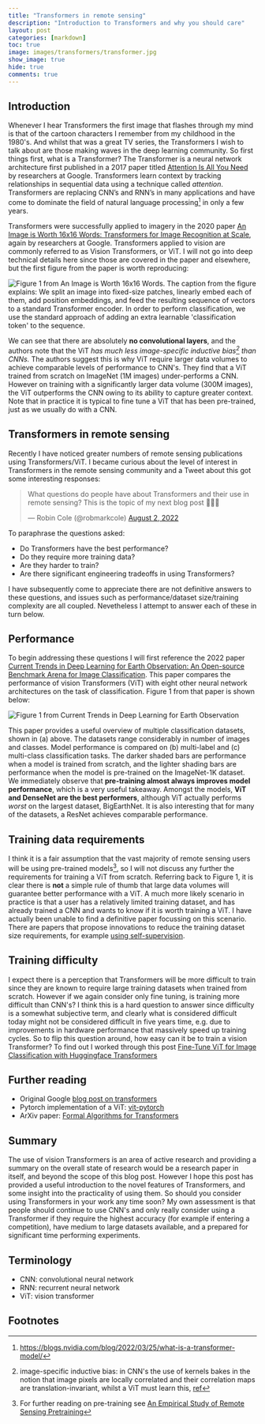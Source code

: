 ```yaml
---
title: "Transformers in remote sensing"
description: "Introduction to Transformers and why you should care"
layout: post
categories: [markdown]
toc: true
image: images/transformers/transformer.jpg
show_image: true
hide: true
comments: true
---
```


## Introduction
Whenever I hear Transformers the first image that flashes through my mind is that of the cartoon characters I remember from my childhood in the 1980's. And whilst that was a great TV series, the Transformers I wish to talk about are those making waves in the deep learning community. So first things first, what is a Transformer? The Transformer is a neural network architecture first published in a 2017 paper titled [Attention Is All You Need](https://arxiv.org/abs/1706.03762) by researchers at Google. Transformers learn context by tracking relationships in sequential data using a technique called *attention*. Transformers are replacing CNN’s and RNN’s in many applications and have come to dominate the field of natural language processing[^1] in only a few years. 

Transformers were successfully applied to imagery in the 2020 paper [An Image is Worth 16x16 Words: Transformers for Image Recognition at Scale](https://arxiv.org/abs/2010.11929), again by researchers at Google. Transformers applied to vision are commonly referred to as Vision Transformers, or ViT. I will not go into deep technical details here since those are covered in the paper and elsewhere, but the first figure from the paper is worth reproducing:

![](https://raw.githubusercontent.com/robmarkcole/blog/master/images/transformers/paper_fig1.jpg "Figure 1 from An Image is Worth 16x16 Words. The caption from the figure explains: We split an image into fixed-size patches, linearly embed each of them, add position embeddings, and feed the resulting sequence of vectors to a standard Transformer encoder. In order to perform classification, we use the standard approach of adding an extra learnable 'classification token' to the sequence.")

We can see that there are absolutely **no convolutional layers**, and the authors note that the ViT *has much less image-specific inductive bias[^2] than CNNs.* The authors suggest this is why ViT require larger data volumes to achieve comparable levels of performance to CNN's. They find that a ViT trained from scratch on ImageNet (1M images) under-performs a CNN. However on training with a significantly larger data volume (300M images), the ViT outperforms the CNN owing to its ability to capture greater context. Note that in practice it is typical to fine tune a ViT that has been pre-trained, just as we usually do with a CNN.

## Transformers in remote sensing
Recently I have noticed greater numbers of remote sensing publications using Transformers/ViT. I became curious about the level of interest in Transformers in the remote sensing community and a Tweet about this got some interesting responses:

<blockquote class="twitter-tweet tw-align-center"><p lang="en" dir="ltr">What questions do people have about Transformers and their use in remote sensing? This is the topic of my next blog post 🙇‍♂️🚀</p>&mdash; Robin Cole (@robmarkcole) <a href="https://twitter.com/robmarkcole/status/1554348041926311937?ref_src=twsrc%5Etfw">August 2, 2022</a></blockquote> <script async src="https://platform.twitter.com/widgets.js" charset="utf-8"></script>

To paraphrase the questions asked:
- Do Transformers have the best performance?
- Do they require more training data?
- Are they harder to train?
- Are there significant engineering tradeoffs in using Transformers?

I have subsequently come to appreciate there are not definitive answers to these questions, and issues such as performance/dataset size/training complexity are all coupled. Nevetheless I attempt to answer each of these in turn below.

## Performance
To begin addressing these questions I will first reference the 2022 paper [Current Trends in Deep Learning for Earth Observation: An Open-source Benchmark Arena for Image Classification](https://arxiv.org/abs/2207.07189). This paper compares the performance of vision Transformers (ViT) with eight other neural network architectures on the task of classification. Figure 1 from that paper is shown below:

![](https://raw.githubusercontent.com/robmarkcole/blog/master/images/transformers/classification.jpg "Figure 1 from Current Trends in Deep Learning for Earth Observation")

This paper provides a useful overview of multiple classification datasets, shown in (a) above. The datasets range considerably in number of images and classes. Model performance is compared on (b) multi-label and (c) multi-class classification tasks. The darker shaded bars are performance when a model is trained from scratch, and the lighter shading bars are performance when the model is pre-trained on the ImageNet-1K dataset. We immediately observe that **pre-training almost always improves model performance**, which is a very useful takeaway. Amongst the models, **ViT and DenseNet are the best performers**, although ViT actually performs *worst* on the largest dataset, BigEarthNet. It is also interesting that for many of the datasets, a ResNet achieves comparable performance.

## Training data requirements
I think it is a fair assumption that the vast majority of remote sensing users will be using pre-trained models[^3], so I will not discuss any further the requirements for training a ViT from scratch. Referring back to Figure 1, it is clear there is **not** a simple rule of thumb that large data volumes will guarantee better performance with a ViT. A much more likely scenario in practice is that a user has a relatively limited training dataset, and has already trained a CNN and wants to know if it is worth training a ViT. I have actually been unable to find a definitive paper focussing on this scenario. There are papers that propose innovations to reduce the training dataset size requirements, for example [using self-supervision](https://arxiv.org/abs/2106.03746). 

## Training difficulty
I expect there is a perception that Transformers will be more difficult to train since they are known to require large training datasets when trained from scratch. However if we again consider only fine tuning, is training more difficult than CNN's? I think this is a hard question to answer since difficulty is a somewhat subjective term, and clearly what is considered difficult today might not be considered difficult in five years time, e.g. due to improvements in hardware performance that massively speed up training cycles. So to flip this question around, how easy can it be to train a vision Transformer? To find out I worked through this post [Fine-Tune ViT for Image Classification with Huggingface Transformers](https://huggingface.co/blog/fine-tune-vit)

## Further reading
- Original Google [blog post on transformers](https://ai.googleblog.com/2020/12/transformers-for-image-recognition-at.html)
- Pytorch implementation of a ViT: [vit-pytorch](https://github.com/lucidrains/vit-pytorch)
- ArXiv paper: [Formal Algorithms for Transformers](https://arxiv.org/abs/2207.09238)

## Summary
The use of vision Transformers is an area of active research and providing a summary on the overall state of research would be a research paper in itself, and beyond the scope of this blog post. However I hope this post has provided a useful introduction to the novel features of Transformers, and some insight into the practicality of using them. So should you consider using Transformers in your work any time soon? My own assessment is that people should continue to use CNN's and only really consider using a Transformer if they require the highest accuracy (for example if entering a competition), have medium to large datasets available, and a prepared for significant time performing experiments. 

## Terminology
- CNN: convolutional neural network
- RNN: recurrent neural network
- ViT: vision transformer

## Footnotes
[^1]: https://blogs.nvidia.com/blog/2022/03/25/what-is-a-transformer-model/
[^2]: image-specific inductive bias: in CNN's the use of kernels bakes in the notion that image pixels are locally correlated and their correlation maps are translation-invariant, whilst a ViT must learn this, [ref](https://keras.io/examples/vision/vit_small_ds/)
[^3]: For further reading on pre-training see [An Empirical Study of Remote Sensing Pretraining](https://arxiv.org/abs/2204.02825)
